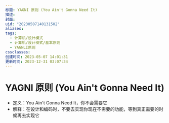 ```yaml
---
标题: YAGNI 原则 (You Ain't Gonna Need It)
描述: 
封面: 
uid: "20230507140131502"
aliases: 
tags:
  - 计算机/设计模式
  - 计算机/设计模式/基本原则
  - YAGNLI原则
cssclasses: 
创建时间: 2023-05-07 14:01:31
更新时间: 2023-12-31 03:07:34
---
```


# YAGNI 原则 (You Ain't Gonna Need It)

- 定义：You Ain't Gonna Need It，你不会需要它
- 解释：在设计和编码时，不要去实现你现在不需要的功能，等到真正需要的时候再去实现它
